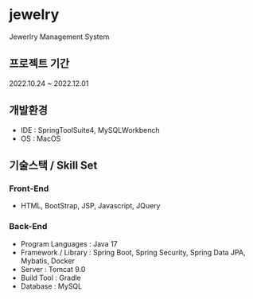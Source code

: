 # jewelry

Jewerlry Management System

## 프로젝트 기간
2022.10.24 ~ 2022.12.01

## 개발환경
- IDE : SpringToolSuite4, MySQLWorkbench
- OS : MacOS

## 기술스택 / Skill Set
### Front-End
- HTML, BootStrap, JSP, Javascript, JQuery

### Back-End
- Program Languages : Java 17
- Framework / Library : Spring Boot, Spring Security, Spring Data JPA, Mybatis, Docker
- Server : Tomcat 9.0
- Build Tool : Gradle
- Database : MySQL




